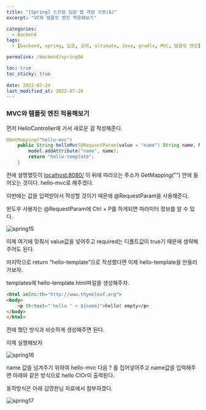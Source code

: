 ```yaml
---
title: "[Spring] 스프링 입문 웹 개발 기초(6)"
excerpt: "VC와 템플릿 엔진 적용해보기"

categories:
  - Backend
tags:
  - [backend, spring, 입문, 강의, ultimate, Java, gradle, MVC, 템플릿 엔진]

permalink: /backend/spring06

toc: true
toc_sticky: true
 
date: 2022-07-24
last_modified_at: 2022-07-24
---
```


### MVC와 템플릿 엔진 적용해보기

먼저 HelloController에 가서 새로운 걸 작성해준다.

```java
@GetMapping("hello-mvc")
    public String helloMvc(@RequestParam(value = "name") String name, Model model){
        model.addAttribute("name", name);
        return "hello-template";
    }
```

전에 설명했듯이 [localhost:8080/](http://localhost:8080/) 이 뒤에 따라오는 주소가 GetMapping(””) 안에 들어오는 것이다. hello-mvc로 해주겠다.

이번에는 값을 입력받아서 작성할 것이기 때문에 @RequestParam을 사용해준다.

윈도우 사용자는 @RequestParam에 Ctrl + P를 하게되면 파라미터 정보를 알 수 있다.

![spring15](https://jsw6701.github.io/assets/images/posts_img/spring/15.png)

이제 여기에 맞춰서 value값을 넣어주고 required는 디폴트값이 true기 때문에 생략해주어도 된다.

마지막으로 return “hello-template”으로 작성했다면 이제 hello-template을 만들러가보자.

templates에 hello-template.html파일을 생성해주자.

```html
<html xmlns:th="http://www.thymeleaf.org">
<body>
    <p th:text="'hello ' + ${name}">hello! empty</p>
</body>
</html>
```

전에 했던 방식과 비슷하게 생성해주면 된다.

이제 실행해보자

![spring16](https://jsw6701.github.io/assets/images/posts_img/spring/16.png)

name 값을 넘겨주기 위하여 hello-mvc 다음 ? 를 집어넣어주고 name값을 입력해주면 아래와 같은 방식으로 hello ClOr이 출력된다.

동작방식은 아래 김영한님 자료에서 첨부하겠다.

![spring17](https://jsw6701.github.io/assets/images/posts_img/spring/17.png)